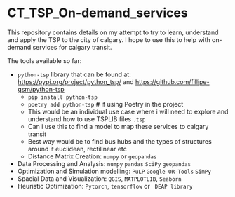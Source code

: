 # CT_TSP_On-demand_services

This repository contains details on my attempt to try to learn, understand and apply the TSP to the city of calgary. I hope to use this to help with on-demand services for calgary transit. 

The tools available so far: 
- `python-tsp` library that can be found at: https://pypi.org/project/python_tsp/ and https://github.com/fillipe-gsm/python-tsp
  - `pip install python-tsp`
  - `poetry add python-tsp`  # if using Poetry in the project
  - This would be an individual use case where i will need to explore and understand how to use TSPLIB files `.tsp`
  - Can i use this to find a model to map these services to calgary transit
  - Best way would be to find bus hubs and the types of structures around it euclidean, rectilinear etc
  - Distance Matrix Creation: `numpy` or `geopandas`
- Data Processing and Analysis: `numpy` `pandas` `SciPy` `geopandas`
- Optimization and Simulation modelling: `PuLP` `Google OR-Tools` `SimPy`
- Spacial Data and Visualization: `QGIS`, `MATPLOTLIB`, `Seaborn`
- Heuristic Optimization: `Pytorch`, `tensorflow` or ` DEAP library`

